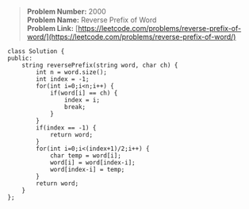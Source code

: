 > **Problem Number:** 2000 <br>
> **Problem Name:** Reverse Prefix of Word <br>
> **Problem Link:** [https://leetcode.com/problems/reverse-prefix-of-word/](https://leetcode.com/problems/reverse-prefix-of-word/) <br>

    class Solution {
    public:
        string reversePrefix(string word, char ch) {
            int n = word.size();
            int index = -1;
            for(int i=0;i<n;i++) {
                if(word[i] == ch) {
                    index = i;
                    break;
                }
            }
            if(index == -1) {
                return word;
            }
            for(int i=0;i<(index+1)/2;i++) {
                char temp = word[i];
                word[i] = word[index-i];
                word[index-i] = temp;
            }
            return word;
        }
    };